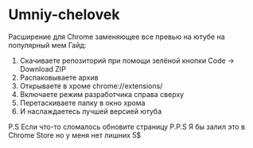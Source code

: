 # Umniy-chelovek
Расширение для Chrome заменяющее все превью на ютубе на популярный мем
Гайд:
1. Скачиваете репозиторий при помощи зелёной кнопки Code -> Download ZIP
2. Распаковываете архив
3. Открываете в хроме chrome://extensions/
4. Включаете режим разработчика справа сверху
5. Перетаскиваете папку в окно хрома
6. И наслаждаетесь лучшей версией ютуба

P.S Если что-то сломалось обновите страницу
P.P.S Я бы залил это в Chrome Store но у меня нет лишних 5$
